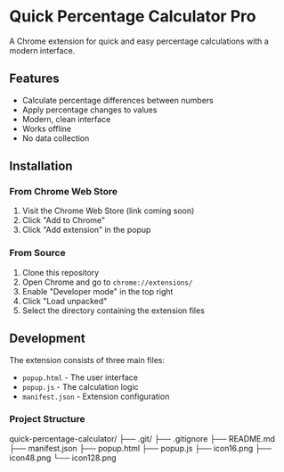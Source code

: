 # Quick Percentage Calculator Pro

A Chrome extension for quick and easy percentage calculations with a modern interface.

## Features

- Calculate percentage differences between numbers
- Apply percentage changes to values
- Modern, clean interface
- Works offline
- No data collection

## Installation

### From Chrome Web Store
1. Visit the Chrome Web Store (link coming soon)
2. Click "Add to Chrome"
3. Click "Add extension" in the popup

### From Source
1. Clone this repository
2. Open Chrome and go to `chrome://extensions/`
3. Enable "Developer mode" in the top right
4. Click "Load unpacked"
5. Select the directory containing the extension files

## Development

The extension consists of three main files:
- `popup.html` - The user interface
- `popup.js` - The calculation logic
- `manifest.json` - Extension configuration

### Project Structure

quick-percentage-calculator/
├── .git/
├── .gitignore
├── README.md
├── manifest.json
├── popup.html
├── popup.js
├── icon16.png
├── icon48.png
└── icon128.png 
